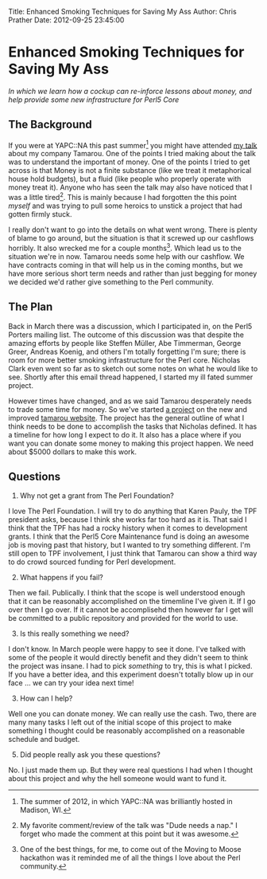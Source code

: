 Title: Enhanced Smoking Techniques for Saving My Ass
Author: Chris Prather
Date: 2012-09-25 23:45:00

# Enhanced Smoking Techniques for Saving My Ass

*In which we learn how a cockup can re-inforce lessons about money, and help provide some new infrastructure for Perl5 Core*

## The Background

If you were at YAPC::NA this past summer[^1] you might have attended [my talk][1] about my company Tamarou. One of the points I tried making about the talk was to understand the important of money. One of the points I tried to get across is that Money is not a finite substance (like we treat it metaphorical house hold budgets), but a fluid (like people who properly operate with money treat it). Anyone who has seen the talk may also have noticed that I was a little tired[^2]. This is mainly because I had forgotten the this point *myself* and was trying to pull some heroics to unstick a project that had gotten firmly stuck.

I really don't want to go into the details on what went wrong. There is plenty of blame to go around, but the situation is that it screwed up our cashflows horribly. It also wrecked me for a couple months[^3]. Which lead us to the situation we're in now. Tamarou needs some help with our cashflow. We have contracts coming in that will help us in the coming months, but we have more serious short term needs and rather than just begging for money we decided we'd rather give something to the Perl community. 

## The Plan

Back in March there was a discussion, which I participated in, on the Perl5 Porters mailing list. The outcome of this discussion was that despite the amazing efforts by people like Steffen Müller, Abe Timmerman, George Greer, Andreas Koenig, and others I'm totally forgetting I'm sure; there is room for more better smoking infrastructure for the Perl core. Nicholas Clark even went so far as to sketch out some notes on what he would like to see. Shortly after this email thread happened, I started my ill fated summer project.

However times have changed, and as we said Tamarou desperately needs to trade some time for money. So we've started [a project][2] on the new and improved [tamarou website][3]. The project has the general outline of what I think needs to be done to accomplish the tasks that Nicholas defined. It has a timeline for how long I expect to do it. It also has a place where if you want you can donate some money to making this project happen. We need about $5000 dollars to make this work.

## Questions

1) Why not get a grant from The Perl Foundation?

I love The Perl Foundation. I will try to do anything that Karen Pauly, the TPF president asks, because I think she works far too hard as it is. That said I think that the TPF has had a rocky history when it comes to development grants. I think that the Perl5 Core Maintenance fund is doing an awesome job is moving past that history, but I wanted to try something different. I'm still open to TPF involvement, I just think that Tamarou can show a third way to do crowd sourced funding for Perl development.

2) What happens if you fail?

Then we fail. Publically. I think that the scope is well understood enough that it can be reasonably accomplished on the timemline I've given it. If I go over then I go over. If it cannot be accomplisehd then however far I get will be committed to a public repository and provided for the world to use. 

3) Is this really something we need?

I don't know. In March people were happy to see it done. I've talked with some of the people it would directly benefit and they didn't seem to think the project was insane. I had to pick *something* to try, this is what I picked. If you have a better idea, and this experiment doesn't totally blow up in our face ... we can try your idea next time!

3) How can I help?

Well one you can donate money. We can really use the cash. Two, there are many many tasks I left out of the initial scope of this project to make something I thought could be reasonably accomplished on a reasonable schedule and budget.

5) Did people really ask you these questions?

No. I just made them up. But they were real questions I had when I thought about this project and why the hell someone would want to fund it.


[^1]: The summer of 2012, in which YAPC::NA was brilliantly hosted in Madison, WI.
[^2]: My favorite comment/review of the talk was "Dude needs a nap." I forget who made the comment at this point but it was awesome.
[^3]: One of the best things, for me, to come out of the Moving to Moose hackathon was it reminded me of all the things I love about the Perl community.

[1]: https://www.youtube.com/watch?v=Uy_ZrN25orY
[2]: https://tamarou.com/projects/p5-smoker
[3]: https://tamarou.com
